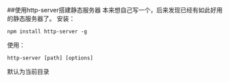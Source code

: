 ##使用http-server搭建静态服务器
本来想自己写一个，后来发现已经有如此好用的静态服务器了。
安装：
```
npm install http-server -g
```
使用：
```
http-server [path] [options]
```
默认为当前目录